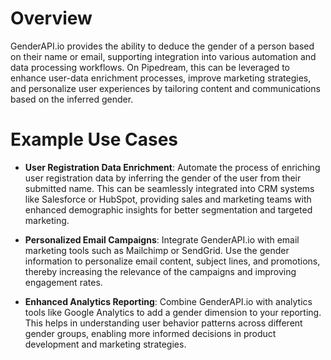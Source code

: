 # Overview

GenderAPI.io provides the ability to deduce the gender of a person based on their name or email, supporting integration into various automation and data processing workflows. On Pipedream, this can be leveraged to enhance user-data enrichment processes, improve marketing strategies, and personalize user experiences by tailoring content and communications based on the inferred gender.

# Example Use Cases

- **User Registration Data Enrichment**: Automate the process of enriching user registration data by inferring the gender of the user from their submitted name. This can be seamlessly integrated into CRM systems like Salesforce or HubSpot, providing sales and marketing teams with enhanced demographic insights for better segmentation and targeted marketing.

- **Personalized Email Campaigns**: Integrate GenderAPI.io with email marketing tools such as Mailchimp or SendGrid. Use the gender information to personalize email content, subject lines, and promotions, thereby increasing the relevance of the campaigns and improving engagement rates.

- **Enhanced Analytics Reporting**: Combine GenderAPI.io with analytics tools like Google Analytics to add a gender dimension to your reporting. This helps in understanding user behavior patterns across different gender groups, enabling more informed decisions in product development and marketing strategies.
